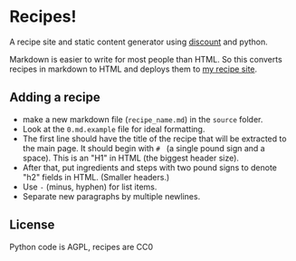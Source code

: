 # Recipes!

A recipe site and static content generator using [discount](https://www.pell.portland.or.us/~orc/Code/discount/) and python.

Markdown is easier to write for most people than HTML. So this converts recipes in markdown to HTML and deploys them to [my recipe site](https://recipes.thiedefamily.org).

## Adding a recipe

- make a new markdown file (`recipe_name.md`) in the `source` folder.
- Look at the `0.md.example` file for ideal formatting.
- The first line should have the title of the recipe that will be extracted to the main page. It should begin with `# ` (a single pound sign and a space). This is an "H1" in HTML (the biggest header size).
- After that, put ingredients and steps with two pound signs to denote "h2" fields in HTML. (Smaller headers.)
- Use `-` (minus, hyphen) for list items.
- Separate new paragraphs by multiple newlines.

## License

Python code is AGPL, recipes are CC0